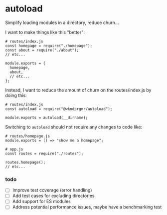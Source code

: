 # autoload

Simplify loading modules in a directory, reduce churn...

I want to make things like this "better":

```
# routes/index.js
const homepage = require("./homepage");
const about = require("./about");
// etc...

module.exports = {
  homepage,
  about,
  // etc...
};
```

Instead, I want to reduce the amount of churn on the routes/index.js by doing this:

```
# routes/index.js
const autoload = require("@wkndprgmr/autoload");

module.exports = autoload(__dirname);
```

Switching to `autoload` should not require any changes to code like:

```
# routes/homepage.js
module.exports = () => "show me a homepage";

# app.js
const routes = require("./routes");

routes.homepage();
// etc...
```

### todo

- [ ] Improve test coverage (error handling)
- [ ] Add test cases for excluding directories
- [ ] Add support for ES modules
- [ ] Address potential performance issues, maybe have a benchmarking test
